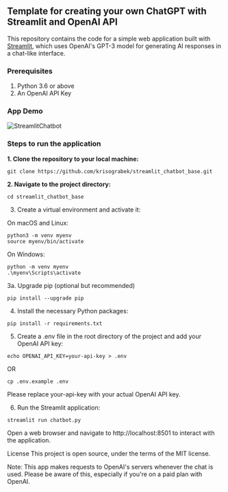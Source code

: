 ## Template for creating your own ChatGPT with Streamlit and OpenAI API

This repository contains the code for a simple web application built with [Streamlit](https://streamlit.io/), which uses OpenAI's GPT-3 model for generating AI responses in a chat-like interface.

### Prerequisites
1. Python 3.6 or above
2. An OpenAI API Key

### App Demo
![StreamlitChatbot](https://github.com/krisograbek/streamlit_chatbot_base/assets/48050596/e1c62c71-0b3d-4a3b-9855-e48fc73e402b)


### Steps to run the application
**1. Clone the repository to your local machine:**
```shell
git clone https://github.com/krisograbek/streamlit_chatbot_base.git
```

**2. Navigate to the project directory:**
```shell
cd streamlit_chatbot_base
```

3. Create a virtual environment and activate it:

On macOS and Linux:
```shell
python3 -m venv myenv
source myenv/bin/activate
```

On Windows:
```shell
python -m venv myenv
.\myenv\Scripts\activate
```

3a. Upgrade pip (optional but recommended)
```shell
pip install --upgrade pip
```

4. Install the necessary Python packages:
```shell
pip install -r requirements.txt
```

5. Create a .env file in the root directory of the project and add your OpenAI API key:
```shell
echo OPENAI_API_KEY=your-api-key > .env
```
OR

```shell
cp .env.example .env
```

Please replace your-api-key with your actual OpenAI API key.

6. Run the Streamlit application:
```shell
streamlit run chatbot.py
```

Open a web browser and navigate to http://localhost:8501 to interact with the application.

License
This project is open source, under the terms of the MIT license.

Note: This app makes requests to OpenAI's servers whenever the chat is used. Please be aware of this, especially if you're on a paid plan with OpenAI.
